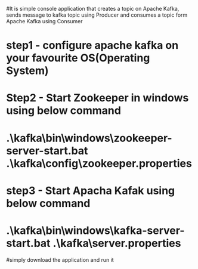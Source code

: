 #It is simple console application that creates a topic on Apache Kafka, sends message to kafka topic using Producer and consumes a topic form Apache Kafka using Consumer

#  step1 - configure apache kafka on your favourite OS(Operating System)
#  Step2 - Start Zookeeper in windows using below command
#    .\kafka\bin\windows\zookeeper-server-start.bat .\kafka\config\zookeeper.properties
#  step3 - Start Apacha Kafak using below command
#    .\kafka\bin\windows\kafka-server-start.bat .\kafka\server.properties

#simply download the application and run it 
